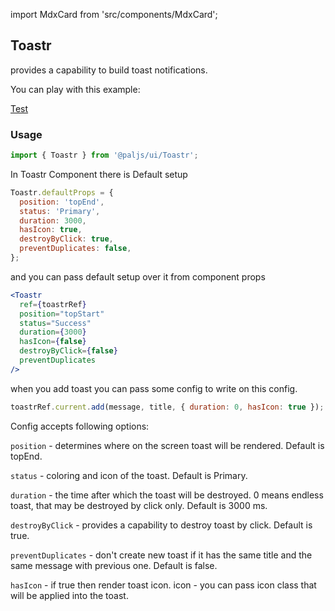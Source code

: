 import MdxCard from 'src/components/MdxCard';

<MdxCard>

## Toastr

provides a capability to build toast notifications.

You can play with this example:

[Test](demo://Test.tsx)

</MdxCard>

<MdxCard>

### Usage

```js
import { Toastr } from '@paljs/ui/Toastr';
```

In Toastr Component there is Default setup

```jsx
Toastr.defaultProps = {
  position: 'topEnd',
  status: 'Primary',
  duration: 3000,
  hasIcon: true,
  destroyByClick: true,
  preventDuplicates: false,
};
```

and you can pass default setup over it from component props

```jsx
<Toastr
  ref={toastrRef}
  position="topStart"
  status="Success"
  duration={3000}
  hasIcon={false}
  destroyByClick={false}
  preventDuplicates
/>
```

when you add toast you can pass some config to write on this config.

```jsx
toastrRef.current.add(message, title, { duration: 0, hasIcon: true });
```

Config accepts following options:

`position` - determines where on the screen toast will be rendered. Default is topEnd.

`status` - coloring and icon of the toast. Default is Primary.

`duration` - the time after which the toast will be destroyed. 0 means endless toast, that may be destroyed by click only. Default is 3000 ms.

`destroyByClick` - provides a capability to destroy toast by click. Default is true.

`preventDuplicates` - don't create new toast if it has the same title and the same message with previous one. Default is false.

`hasIcon` - if true then render toast icon. icon - you can pass icon class that will be applied into the toast.

</MdxCard>